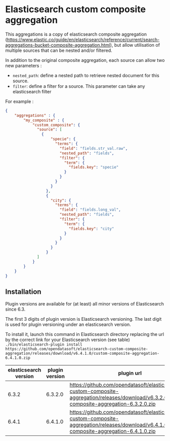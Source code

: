 Elasticsearch custom composite aggregation
==========================================

This aggregations is a copy of elasticsearch composite aggregation (https://www.elastic.co/guide/en/elasticsearch/reference/current/search-aggregations-bucket-composite-aggregation.html), but allow utilisation of multiple sources that can be nested and/or filtered.


In addition to the original composite aggregation, each source can allow two new parameters :

 - `nested_path`: define a nested path to retrieve nested document for this source.
 - `filter`: define a filter for a source. This parameter can take any elasticsearch filter 
 

For example :

```json
{
    "aggregations" : {
        "my_composite" : {
            "custom_composite": {
              "source": [
                {
                    "specie": {
                      "terms": {
                        "field": "fields.str_val.raw",
                        "nested_path": "fields",
                        "filter": {
                          "term": {
                            "fields.key": "specie"
                          }
                        }
                      }
                    }
                  },
                  {
                    "city": {
                      "terms": {
                        "field": "fields.long_val",
                        "nested_path": "fields",
                        "filter": {
                          "term": {
                            "fields.key": "city"
                          }
                        }
                      }
                    }
                  }
              ]
            }
        }
    }
}
```

Installation
------------

Plugin versions are available for (at least) all minor versions of Elasticsearch since 6.3.

The first 3 digits of plugin version is Elasticsearch versioning. The last digit is used for plugin versioning under an elasticsearch version.

To install it, launch this command in Elasticsearch directory replacing the url by the correct link for your Elasticsearch version (see table)
`./bin/elasticsearch-plugin install https://github.com/opendatasoft/elasticsearch-custom-composite-aggregation/releases/download/v6.4.1.0/custom-composite-aggregation-6.4.1.0.zip`

| elasticsearch version | plugin version | plugin url |
| --------------------- | -------------- | ---------- |
| 6.3.2 | 6.3.2.0 | https://github.com/opendatasoft/elasticsearch-custom-composite-aggregation/releases/download/v6.3.2.0/custom-composite-aggregation-6.3.2.0.zip |
| 6.4.1 | 6.4.1.0 | https://github.com/opendatasoft/elasticsearch-custom-composite-aggregation/releases/download/v6.4.1.0/custom-composite-aggregation-6.4.1.0.zip |

